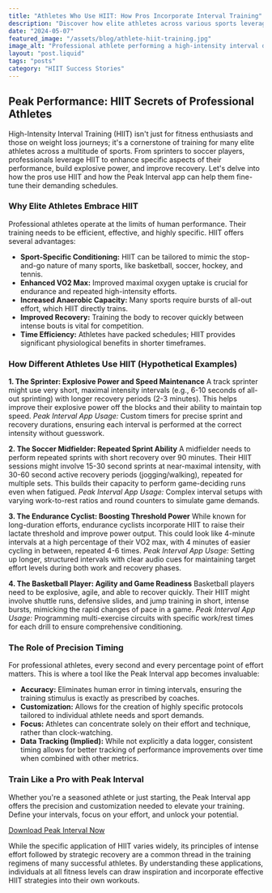 ```yaml
---
title: "Athletes Who Use HIIT: How Pros Incorporate Interval Training"
description: "Discover how elite athletes across various sports leverage High-Intensity Interval Training (HIIT) to boost performance, enhance endurance, and gain a competitive edge."
date: "2024-05-07"
featured_image: "/assets/blog/athlete-hiit-training.jpg"
image_alt: "Professional athlete performing a high-intensity interval drill"
layout: "post.liquid"
tags: "posts"
category: "HIIT Success Stories"
---
```


## Peak Performance: HIIT Secrets of Professional Athletes

High-Intensity Interval Training (HIIT) isn't just for fitness enthusiasts and those on weight loss journeys; it's a cornerstone of training for many elite athletes across a multitude of sports. From sprinters to soccer players, professionals leverage HIIT to enhance specific aspects of their performance, build explosive power, and improve recovery. Let's delve into how the pros use HIIT and how the Peak Interval app can help them fine-tune their demanding schedules.

### Why Elite Athletes Embrace HIIT

Professional athletes operate at the limits of human performance. Their training needs to be efficient, effective, and highly specific. HIIT offers several advantages:

*   **Sport-Specific Conditioning:** HIIT can be tailored to mimic the stop-and-go nature of many sports, like basketball, soccer, hockey, and tennis.
*   **Enhanced VO2 Max:** Improved maximal oxygen uptake is crucial for endurance and repeated high-intensity efforts.
*   **Increased Anaerobic Capacity:** Many sports require bursts of all-out effort, which HIIT directly trains.
*   **Improved Recovery:** Training the body to recover quickly between intense bouts is vital for competition.
*   **Time Efficiency:** Athletes have packed schedules; HIIT provides significant physiological benefits in shorter timeframes.

### How Different Athletes Use HIIT (Hypothetical Examples)

**1. The Sprinter: Explosive Power and Speed Maintenance**
   A track sprinter might use very short, maximal intensity intervals (e.g., 6-10 seconds of all-out sprinting) with longer recovery periods (2-3 minutes). This helps improve their explosive power off the blocks and their ability to maintain top speed. 
   *Peak Interval App Usage:* Custom timers for precise sprint and recovery durations, ensuring each interval is performed at the correct intensity without guesswork.

**2. The Soccer Midfielder: Repeated Sprint Ability**
   A midfielder needs to perform repeated sprints with short recovery over 90 minutes. Their HIIT sessions might involve 15-30 second sprints at near-maximal intensity, with 30-60 second active recovery periods (jogging/walking), repeated for multiple sets. This builds their capacity to perform game-deciding runs even when fatigued.
   *Peak Interval App Usage:* Complex interval setups with varying work-to-rest ratios and round counters to simulate game demands.

**3. The Endurance Cyclist: Boosting Threshold Power**
   While known for long-duration efforts, endurance cyclists incorporate HIIT to raise their lactate threshold and improve power output. This could look like 4-minute intervals at a high percentage of their VO2 max, with 4 minutes of easier cycling in between, repeated 4-6 times.
   *Peak Interval App Usage:* Setting up longer, structured intervals with clear audio cues for maintaining target effort levels during both work and recovery phases.

**4. The Basketball Player: Agility and Game Readiness**
   Basketball players need to be explosive, agile, and able to recover quickly. Their HIIT might involve shuttle runs, defensive slides, and jump training in short, intense bursts, mimicking the rapid changes of pace in a game.
   *Peak Interval App Usage:* Programming multi-exercise circuits with specific work/rest times for each drill to ensure comprehensive conditioning.

### The Role of Precision Timing

For professional athletes, every second and every percentage point of effort matters. This is where a tool like the Peak Interval app becomes invaluable:

*   **Accuracy:** Eliminates human error in timing intervals, ensuring the training stimulus is exactly as prescribed by coaches.
*   **Customization:** Allows for the creation of highly specific protocols tailored to individual athlete needs and sport demands.
*   **Focus:** Athletes can concentrate solely on their effort and technique, rather than clock-watching.
*   **Data Tracking (Implied):** While not explicitly a data logger, consistent timing allows for better tracking of performance improvements over time when combined with other metrics.

<div class="cta-box">
    <h3>Train Like a Pro with Peak Interval</h3>
    <p>Whether you're a seasoned athlete or just starting, the Peak Interval app offers the precision and customization needed to elevate your training. Define your intervals, focus on your effort, and unlock your potential.</p>
    <a href="https://apps.apple.com/us/app/peak-interval-hiit-timer/id6741055716" class="cta-button">Download Peak Interval Now</a>
</div>

While the specific application of HIIT varies widely, its principles of intense effort followed by strategic recovery are a common thread in the training regimens of many successful athletes. By understanding these applications, individuals at all fitness levels can draw inspiration and incorporate effective HIIT strategies into their own workouts. 